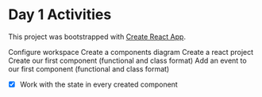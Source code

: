 # Day 1 Activities

This project was bootstrapped with [Create React App](https://github.com/facebook/create-react-app).

Configure workspace 
Create a components diagram
Create a react project
Create our first component (functional and class format)
Add an event to our first component (functional and class format)
- [x] Work with the state in every created component
